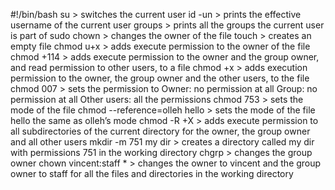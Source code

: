 #!/bin/bash
su > switches the current user
id -un > prints the effective username of the current user
groups > prints all the groups the current user is part of
sudo chown > changes the owner of the file
touch > creates an empty file
chmod u+x  > adds execute permission to the owner of the file
chmod +114 > adds execute permission to the owner and the group owner, and read permission to other users, to a file
chmod +x > adds execution permission to the owner, the group owner and the other users, to the file
chmod 007 > sets the permission to Owner: no permission at all
Group: no permission at all
Other users: all the permissions
chmod 753 > sets the mode of the file
chmod --reference=olleh hello  > sets the mode of the file hello the same as olleh’s mode
chmod -R +X > adds execute permission to all subdirectories of the current directory for the owner, the group owner and all other users
mkdir -m 751 my dir > creates a directory called my dir with permissions 751 in the working directory
chgrp > changes the group owner
chown vincent:staff * > changes the owner to vincent and the group owner to staff for all the files and directories in the working directory
